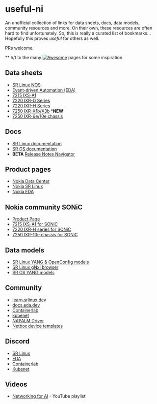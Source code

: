 # useful-ni

An unofficial collection of links for data sheets, docs, data models, community resources and more. On their own, these resources are often hard to find unfortunately. So, this is really a curated list of bookmarks... Hopefully this proves _useful_ for others as well.

PRs welcome.

\*\* h/t to the many [![Awesome](https://awesome.re/badge.svg)](https://awesome.re) pages for some inspiration.

## Data sheets

- [SR Linux NOS](https://onestore.nokia.com/asset/i/207598)
- [Event-driven Automation (EDA)](https://onestore.nokia.com/asset/i/214223)
- [7215 IXS-A1](https://onestore.nokia.com/asset/i/214158)
- [7220 IXR-D Series](https://onestore.nokia.com/asset/i/207599)
- [7220 IXR-H Series](https://onestore.nokia.com/asset/i/210990)
- [7250 IXR-X1b/X3b](https://onestore.nokia.com/asset/i/214173) \***NEW**
- [7250 IXR-6e/10e chassis](https://onestore.nokia.com/asset/i/212673)

## Docs

- [SR Linux documentation](https://documentation.nokia.com/srlinux/)
- [SR OS documentation](https://documentation.nokia.com/sr/)
- **BETA** [Release Notes Navigator](https://documentation.nokia.com/rn-navigator/products/)

## Product pages

- [Nokia Data Center](https://www.nokia.com/networks/data-center/)
- [Nokia SR Linux](https://www.nokia.com/networks/ip-networks/service-router-linux-NOS/)
- [Nokia EDA](https://www.nokia.com/data-center-networks/data-center-fabric/event-driven-automation/)

## Nokia community SONiC

- [Product Page](https://www.nokia.com/data-center-networks/sonic/)
- [7215 IXS-A1 for SONiC](https://onestore.nokia.com/asset/i/214434)
- [7220 IXR-H series for SONiC](https://onestore.nokia.com/asset/i/214442)
- [7250 IXR-10e chassis for SONiC](https://onestore.nokia.com/asset/i/214433)

## Data models

- [SR Linux YANG & OpenConfig models](https://yang.srlinux.dev/)
- [SR Linux gNxI browser](https://gnxi.srlinux.dev/)
- [SR OS YANG models](https://github.com/nokia/7x50_YangModels/tree/master)

## Community

- [learn.srlinux.dev](https://learn.srlinux.dev/)
- [docs.eda.dev](https://docs.eda.dev/)
- [Containerlab](https://containerlab.dev/)
- [kubenet](https://learn.kubenet.dev/)
- [NAPALM Driver](https://github.com/napalm-automation-community/napalm-srlinux)
- [Netbox device templates](https://github.com/netbox-community/devicetype-library/tree/master/device-types/Nokia)

## Discord

- [SR Linux](https://discord.gg/tZvgjQ6PZf)
- [EDA](https://eda.dev/discord)
- [Containerlab](https://discord.gg/vAyddtaEV9)
- [Kubenet](https://discord.gg/fH35bmcTU9)

## Videos

- [Networking for AI](https://www.youtube.com/playlist?list=PLgKNvl454Bxd2szz9ZEyAvjGTdwF5_aW4) - YouTube playlist

